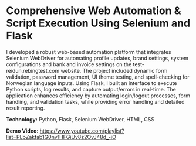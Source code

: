 # Comprehensive Web Automation & Script Execution Using Selenium and Flask

I developed a robust web-based automation platform that integrates Selenium WebDriver for automating profile updates, brand settings, system configurations and bank and invoice settings on the test-reidun.rebingtest.com website. The project included dynamic form validation, password management, UI theme testing, and spell-checking for Norwegian language inputs. Using Flask, I built an interface to execute Python scripts, log results, and capture output/errors in real-time. The application enhances efficiency by automating login/logout processes, form handling, and validation tasks, while providing error handling and detailed result reporting.

**Technology:** Python, Flask, Selenium WebDriver, HTML, CSS

**Demo Video:** https://www.youtube.com/playlist?list=PLbZaktab1G0nv1HFGiUv8z2OvJ48d_-iO
